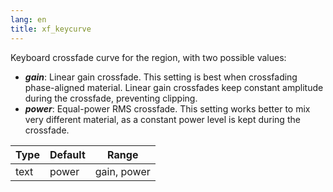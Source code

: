 ```yaml
---
lang: en
title: xf_keycurve
---
```

Keyboard crossfade curve for the region, with two possible values:

- ***gain***: Linear gain crossfade. This setting is best when crossfading
            phase-aligned material. Linear gain crossfades keep constant
            amplitude during the crossfade, preventing clipping.
- ***power***: Equal-power RMS crossfade. This setting works better to mix very
            different material, as a constant power level is kept
            during the crossfade.

| Type | Default | Range       |
| ---  | ---     | ---         |
| text | power   | gain, power |
